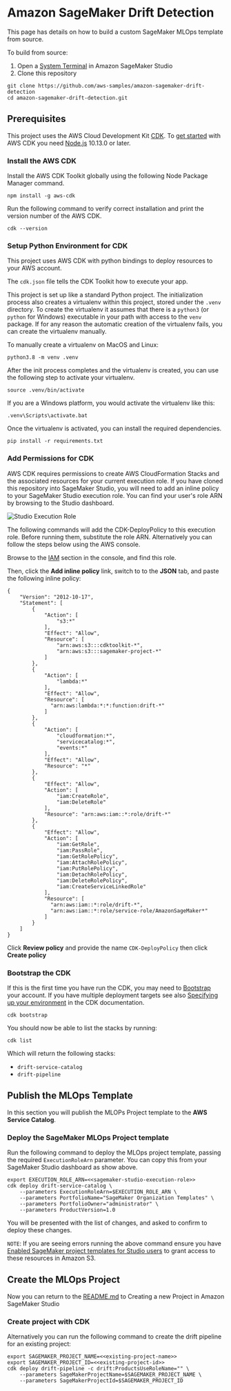 # Amazon SageMaker Drift Detection

This page has details on how to build a custom SageMaker MLOps template from source.

To build from source:

1. Open a [System Terminal](https://docs.aws.amazon.com/sagemaker/latest/dg/studio-launcher.html) in Amazon SageMaker Studio
2. Clone this repository

```
git clone https://github.com/aws-samples/amazon-sagemaker-drift-detection
cd amazon-sagemaker-drift-detection.git
```

## Prerequisites

This project uses the AWS Cloud Development Kit [CDK](https://aws.amazon.com/cdk/).  To [get started](https://docs.aws.amazon.com/cdk/latest/guide/getting_started.html) with AWS CDK you need [Node.js](https://nodejs.org/en/download/) 10.13.0 or later.

### Install the AWS CDK

Install the AWS CDK Toolkit globally using the following Node Package Manager command.

```
npm install -g aws-cdk
```

Run the following command to verify correct installation and print the version number of the AWS CDK.

```
cdk --version
```

### Setup Python Environment for CDK

This project uses AWS CDK with python bindings to deploy resources to your AWS account.

The `cdk.json` file tells the CDK Toolkit how to execute your app.

This project is set up like a standard Python project.  The initialization
process also creates a virtualenv within this project, stored under the `.venv`
directory.  To create the virtualenv it assumes that there is a `python3`
(or `python` for Windows) executable in your path with access to the `venv`
package. If for any reason the automatic creation of the virtualenv fails,
you can create the virtualenv manually.

To manually create a virtualenv on MacOS and Linux:

```
python3.8 -m venv .venv
```

After the init process completes and the virtualenv is created, you can use the following
step to activate your virtualenv.

```
source .venv/bin/activate
```

If you are a Windows platform, you would activate the virtualenv like this:

```
.venv\Scripts\activate.bat
```

Once the virtualenv is activated, you can install the required dependencies.

```
pip install -r requirements.txt
```

### Add Permissions for CDK

AWS CDK requires permissions to create AWS CloudFormation Stacks and the associated resources for your current execution role. If you have cloned this repository into SageMaker Studio, you will need to add an inline policy to your SageMaker Studio execution role. You can find your user's role ARN by browsing to the Studio dashboard.

![Studio Execution Role](docs/studio-execution-role.png)

The following commands will add the CDK-DeployPolicy to this  execution role. Before running them, substitute the role ARN. Alternatively you can follow the steps below using the AWS console.

Browse to the [IAM](https://console.aws.amazon.com/iam) section in the console, and find this role.

Then, click the **Add inline policy** link, switch to to the **JSON** tab, and paste the following inline policy:

```
{
    "Version": "2012-10-17",
    "Statement": [
        {
            "Action": [
                "s3:*"
            ],
            "Effect": "Allow",
            "Resource": [
                "arn:aws:s3:::cdktoolkit-*",
                "arn:aws:s3:::sagemaker-project-*"
            ]
        },
        {
            "Action": [
                "lambda:*"
            ],
            "Effect": "Allow",
            "Resource": [
              "arn:aws:lambda:*:*:function:drift-*"
            ]
        },
        {
            "Action": [
                "cloudformation:*",
                "servicecatalog:*",
                "events:*"
            ],
            "Effect": "Allow",
            "Resource": "*"
        },
        {
            "Effect": "Allow",
            "Action": [
                "iam:CreateRole",
                "iam:DeleteRole"
            ],
            "Resource": "arn:aws:iam::*:role/drift-*"
        },
        {
            "Effect": "Allow",
            "Action": [
                "iam:GetRole",
                "iam:PassRole",
                "iam:GetRolePolicy",
                "iam:AttachRolePolicy",
                "iam:PutRolePolicy",
                "iam:DetachRolePolicy",
                "iam:DeleteRolePolicy",
                "iam:CreateServiceLinkedRole"
            ],
            "Resource": [
              "arn:aws:iam::*:role/drift-*",
              "arn:aws:iam::*:role/service-role/AmazonSageMaker*"
            ]
        }
    ]
}
```

Click **Review policy** and provide the name `CDK-DeployPolicy` then click **Create policy**

### Bootstrap the CDK

If this is the first time you have run the CDK, you may need to [Bootstrap](https://docs.aws.amazon.com/cdk/latest/guide/bootstrapping.html) your account.  If you have multiple deployment targets see also [Specifying up your environment](https://docs.aws.amazon.com/cdk/latest/guide/cli.html#cli-environment) in the CDK documentation.

```
cdk bootstrap
```

You should now be able to list the stacks by running:

```
cdk list
```

Which will return the following stacks:

* `drift-service-catalog`
* `drift-pipeline`

## Publish the MLOps Template

In this section you will publish the MLOPs Project template to the **AWS Service Catalog**.

### Deploy the SageMaker MLOps Project template

Run the following command to deploy the MLOps project template, passing the required `ExecutionRoleArn` parameter.  You can copy this from your SageMaker Studio dashboard as show above.

```
export EXECUTION_ROLE_ARN=<<sagemaker-studio-execution-role>>
cdk deploy drift-service-catalog \
    --parameters ExecutionRoleArn=$EXECUTION_ROLE_ARN \
    --parameters PortfolioName="SageMaker Organization Templates" \
    --parameters PortfolioOwner="administrator" \
    --parameters ProductVersion=1.0
```

You will be presented with the list of changes, and asked to confirm to deploy these changes.

`NOTE`: If you are seeing errors running the above command ensure you have [Enabled SageMaker project templates for Studio users](https://docs.aws.amazon.com/sagemaker/latest/dg/sagemaker-projects-studio-updates.html) to grant access to these resources in Amazon S3.

## Create the MLOps Project

Now you can return to the [README.md](README.md#creating-a-new-project-in-amazon-sagemaker-studio) to Creating a new Project in Amazon SageMaker Studio

### Create project with CDK

Alternatively you can run the following command to create the drift pipeline for an existing project:

```
export SAGEMAKER_PROJECT_NAME=<<existing-project-name>>
export SAGEMAKER_PROJECT_ID=<<existing-project-id>>
cdk deploy drift-pipeline -c drift:ProductsUseRoleName="" \
    --parameters SageMakerProjectName=$SAGEMAKER_PROJECT_NAME \
    --parameters SageMakerProjectId=$SAGEMAKER_PROJECT_ID
```